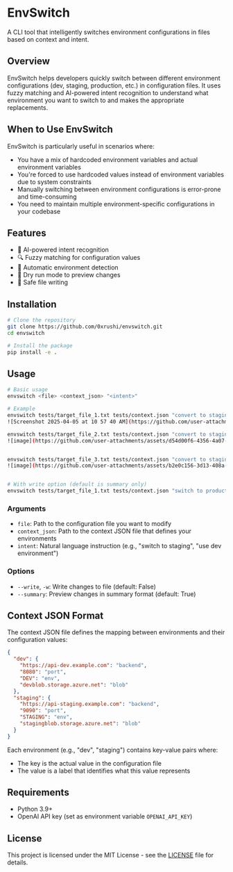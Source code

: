 # EnvSwitch

A CLI tool that intelligently switches environment configurations in files based on context and intent.

## Overview

EnvSwitch helps developers quickly switch between different environment configurations (dev, staging, production, etc.) in configuration files. It uses fuzzy matching and AI-powered intent recognition to understand what environment you want to switch to and makes the appropriate replacements.

## When to Use EnvSwitch

EnvSwitch is particularly useful in scenarios where:
- You have a mix of hardcoded environment variables and actual environment variables
- You're forced to use hardcoded values instead of environment variables due to system constraints
- Manually switching between environment configurations is error-prone and time-consuming
- You need to maintain multiple environment-specific configurations in your codebase

## Features

- 🧠 AI-powered intent recognition
- 🔍 Fuzzy matching for configuration values
- 🔄 Automatic environment detection
- 🧪 Dry run mode to preview changes
- 💾 Safe file writing

## Installation

```bash
# Clone the repository
git clone https://github.com/0xrushi/envswitch.git
cd envswitch

# Install the package
pip install -e .
```

## Usage

```bash
# Basic usage
envswitch <file> <context_json> "<intent>"

# Example
envswitch tests/target_file_1.txt tests/context.json "convert to staging"
![Screenshot 2025-04-05 at 10 57 40 AM](https://github.com/user-attachments/assets/51493b8a-8d38-4a4c-891e-1410c62aa470)

envswitch tests/target_file_2.txt tests/context.json "convert to staging"
![image](https://github.com/user-attachments/assets/d54d00f6-4356-4a07-9d76-46676f120ed7)


envswitch tests/target_file_3.txt tests/context.json "convert to staging"
![image](https://github.com/user-attachments/assets/b2e0c156-3d13-408a-a93e-21da65bdf3b0)


# With write option (default is summary only)
envswitch tests/target_file_1.txt tests/context.json "switch to production" --write
```

### Arguments

- `file`: Path to the configuration file you want to modify
- `context_json`: Path to the context JSON file that defines your environments
- `intent`: Natural language instruction (e.g., "switch to staging", "use dev environment")

### Options

- `--write`, `-w`: Write changes to file (default: False)
- `--summary`: Preview changes in summary format (default: True)

## Context JSON Format

The context JSON file defines the mapping between environments and their configuration values:

```json
{
  "dev": {
    "https://api-dev.example.com": "backend",
    "8080": "port",
    "DEV": "env",
    "devblob.storage.azure.net": "blob"
  },
  "staging": {
    "https://api-staging.example.com": "backend",
    "9090": "port",
    "STAGING": "env",
    "stagingblob.storage.azure.net": "blob"
  }
}
```

Each environment (e.g., "dev", "staging") contains key-value pairs where:
- The key is the actual value in the configuration file
- The value is a label that identifies what this value represents

## Requirements

- Python 3.9+
- OpenAI API key (set as environment variable `OPENAI_API_KEY`)

## License

This project is licensed under the MIT License - see the [LICENSE](LICENSE) file for details.
